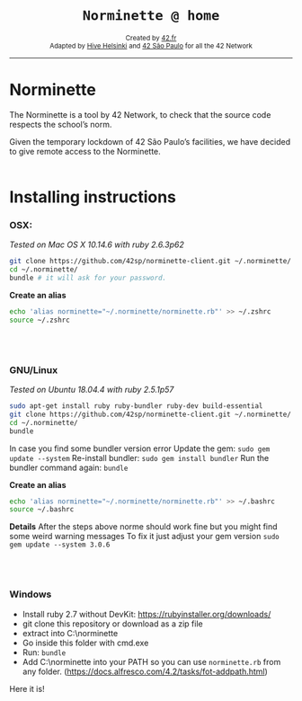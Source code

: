 <h1 align="center"><code>Norminette @ home</code></h1>

<div align="center">
  <sub>Created by <a href="http://42.fr">42.fr</a></sub>
</div>
<div align="center">
  <sub>Adapted by <a href="https://hive.fi">Hive Helsinki</a> and <a href="https://42sp.org.br">42 São Paulo</a> for all the 42 Network</sub>
</div>

---

# Norminette

The Norminette is a tool by 42 Network, to check that the source code respects the school’s norm.

Given the temporary lockdown of 42 São Paulo’s facilities, we have decided to give remote access to the Norminette.
<br /><br >
# Installing instructions

### OSX:

*Tested on Mac OS X 10.14.6 with ruby 2.6.3p62*

```bash
git clone https://github.com/42sp/norminette-client.git ~/.norminette/
cd ~/.norminette/
bundle # it will ask for your password.
```

**Create an alias**

```bash
echo 'alias norminette="~/.norminette/norminette.rb"' >> ~/.zshrc
source ~/.zshrc
```
<br /><br />
### GNU/Linux

*Tested on Ubuntu 18.04.4 with ruby 2.5.1p57*

```bash
sudo apt-get install ruby ruby-bundler ruby-dev build-essential
git clone https://github.com/42sp/norminette-client.git ~/.norminette/
cd ~/.norminette/
bundle
```
In case you find some bundler version error
Update the gem:
```sudo gem update --system```
Re-install bundler:
```sudo gem install bundler```
Run the bundler command again:
```bundle```


**Create an alias**
```bash
echo 'alias norminette="~/.norminette/norminette.rb"' >> ~/.bashrc
source ~/.bashrc
```

**Details**
After the steps above norme should work fine but you might find some weird warning messages
To fix it just adjust your gem version
```sudo gem update --system 3.0.6```

<br /><br />
### Windows

- Install ruby 2.7 without DevKit: https://rubyinstaller.org/downloads/
- git clone this repository or download as a zip file
- extract into C:\norminette
- Go inside this folder with cmd.exe
- Run: `bundle`
- Add C:\norminette into your PATH so you can use `norminette.rb` from any folder. (https://docs.alfresco.com/4.2/tasks/fot-addpath.html)

Here it is!
